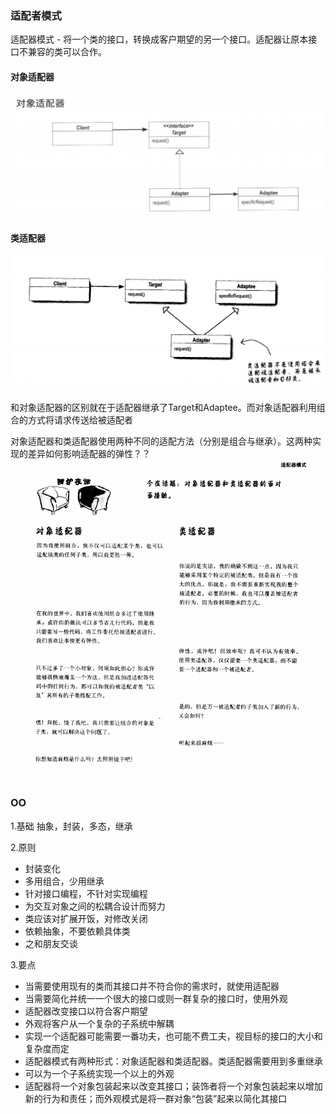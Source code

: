 ### 适配者模式

适配器模式 - 将一个类的接口，转换成客户期望的另一个接口。适配器让原本接口不兼容的类可以合作。

#### 对象适配器

![](../images/对象适配器模式.png)


#### 类适配器

![](../images/类适配器模式.png)

和对象适配器的区别就在于适配器继承了Target和Adaptee。而对象适配器利用组合的方式将请求传送给被适配者

对象适配器和类适配器使用两种不同的适配方法（分别是组合与继承）。这两种实现的差异如何影响适配器的弹性？？
![](../images/对象与类.png)

### OO
1.基础
抽象，封装，多态，继承

2.原则

- 封装变化
- 多用组合，少用继承
- 针对接口编程，不针对实现编程
- 为交互对象之间的松耦合设计而努力
- 类应该对扩展开饭，对修改关闭
- 依赖抽象，不要依赖具体类
- 之和朋友交谈

3.要点

- 当需要使用现有的类而其接口并不符合你的需求时，就使用适配器
- 当需要简化并统一一个很大的接口或则一群复杂的接口时，使用外观
- 适配器改变接口以符合客户期望
- 外观将客户从一个复杂的子系统中解耦
- 实现一个适配器可能需要一番功夫，也可能不费工夫，视目标的接口的大小和复杂度而定
- 适配器模式有两种形式：对象适配器和类适配器。类适配器需要用到多重继承
- 可以为一个子系统实现一个以上的外观
- 适配器将一个对象包装起来以改变其接口；装饰者将一个对象包装起来以增加新的行为和责任；而外观模式是将一群对象“包装”起来以简化其接口